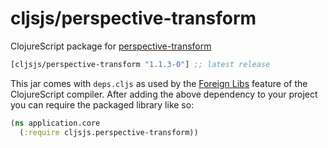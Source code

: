 # cljsjs/perspective-transform

ClojureScript package for [perspective-transform][]

[](dependency)
```clojure
[cljsjs/perspective-transform "1.1.3-0"] ;; latest release
```
[](/dependency)

This jar comes with `deps.cljs` as used by the [Foreign Libs][flibs] feature
of the ClojureScript compiler. After adding the above dependency to your project
you can require the packaged library like so:

```clojure
(ns application.core
  (:require cljsjs.perspective-transform))
```

[flibs]: https://clojurescript.org/reference/packaging-foreign-deps
[perspective-transform]: https://github.com/jlouthan/perspective-transform
